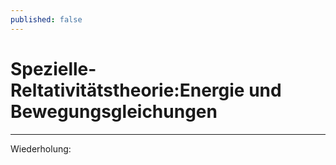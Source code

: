 ```yaml
---
published: false
---
```

# Spezielle-Reltativitätstheorie:Energie und Bewegungsgleichungen 

---

Wiederholung:
